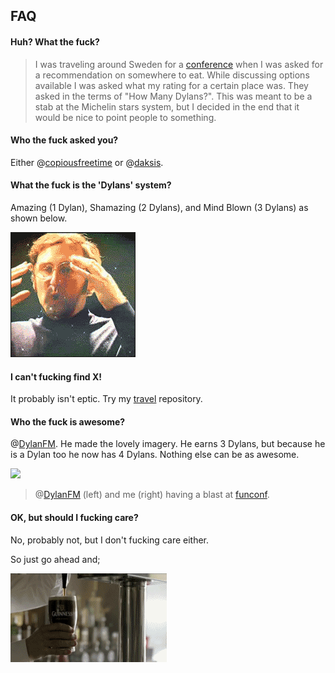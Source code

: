 ## FAQ

#### Huh? What the fuck?

> I was traveling around Sweden for a [conference](http://nordicruby.org) when I was asked for a recommendation on somewhere to eat.
> While discussing options available I was asked what my rating for a certain place was. They asked in the terms of "How Many Dylans?".
> This was meant to be a stab at the Michelin stars system, but I decided in the end that it would be nice to point people to something.

#### Who the fuck asked you?

Either @[copiousfreetime](https://github.com/copiousfreetime) or @[daksis](https://github.com/daksis).

#### What the fuck is the 'Dylans' system?

Amazing (1 Dylan), Shamazing (2 Dylans), and Mind Blown (3 Dylans) as shown below.

![](https://github.com/dylanegan/howmanydylans/raw/master/mind.blown.gif)

#### I can't fucking find X!

It probably isn't eptic. Try my [travel](https://github.com/dylanegan/travel) repository.

#### Who the fuck is awesome?

@[DylanFM](https://github.com/DylanFM). He made the lovely imagery. He earns 3 Dylans, but because he is a Dylan too he now has 4 Dylans. Nothing else can be as awesome.

![](http://farm7.staticflickr.com/6107/6218861922_830802c0a3_n.jpg)

> @[DylanFM](https://github.com/DylanFM) (left) and me (right) having a blast at [funconf](http://2011.funconf.com).

#### OK, but should I fucking care?

No, probably not, but I don't fucking care either.

So just go ahead and;

![](https://github.com/dylanegan/howmanydylans/raw/master/deal.with.it.gif)
